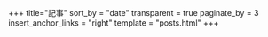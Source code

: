 +++
title="記事"
sort_by = "date"
transparent = true
paginate_by = 3
insert_anchor_links = "right"
template = "posts.html"
+++
